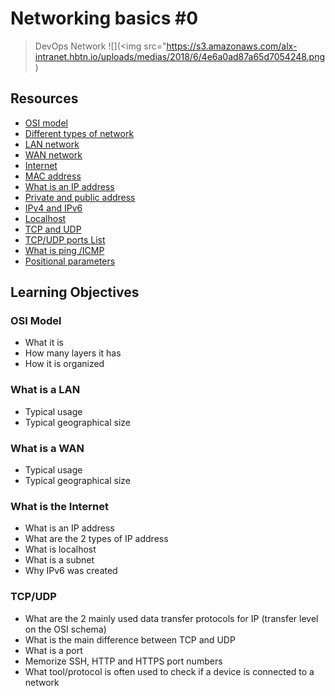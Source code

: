 # Networking basics #0
> DevOps Network
![](<img src="https://s3.amazonaws.com/alx-intranet.hbtn.io/uploads/medias/2018/6/4e6a0ad87a65d7054248.png)
## Resources
* [OSI model](https://intranet.alxswe.com/rltoken/k2uCsynicuNbu1cAQhXqVQ)
* [Different types of network](https://intranet.alxswe.com/rltoken/XW3ZGm5Ya_a8XVDXcAKT_A)
* [LAN network](https://intranet.alxswe.com/rltoken/en370-Hrwgi_GUvFcg3bKg)
* [WAN network](https://intranet.alxswe.com/rltoken/Ah1EKqnINR85lM4P2WnLSw)
* [Internet](https://intranet.alxswe.com/rltoken/Lwh9xQxFD4dWh5sIApXI1g)
* [MAC address](https://intranet.alxswe.com/rltoken/j-Wp-YRvFTVP04SpIeRzHQ)
* [What is an IP address](https://intranet.alxswe.com/rltoken/HaZZvrmGaQ3U7ZLDYgZb6w)
* [Private and public address](https://intranet.alxswe.com/rltoken/OPJCZYuWSEXLIZOqU9Uc0A)
* [IPv4 and IPv6](https://intranet.alxswe.com/rltoken/M8g-egWLlldTl6Y0QECdwA)
* [Localhost](https://intranet.alxswe.com/rltoken/7lj-zoZQ7xFTkj4MTyos_g)
* [TCP and UDP](https://intranet.alxswe.com/rltoken/uJbs8E9-FyATfsELpmtTIg)
* [TCP/UDP ports List](https://intranet.alxswe.com/rltoken/4PYkqDfOvIZZb9aUPGOOzQ)
* [What is ping /ICMP](https://intranet.alxswe.com/rltoken/3zBgO6r2M1Q8lUVt9g8aJw)
* [Positional parameters](https://intranet.alxswe.com/rltoken/U5CMxsErz85edWap3fNEoQ)

## Learning Objectives
### OSI Model
- What it is
- How many layers it has
- How it is organized
### What is a LAN
- Typical usage
- Typical geographical size
### What is a WAN
- Typical usage
- Typical geographical size
### What is the Internet
- What is an IP address
- What are the 2 types of IP address
- What is localhost
- What is a subnet
- Why IPv6 was created
### TCP/UDP
- What are the 2 mainly used data transfer protocols for IP (transfer level on the OSI schema)
- What is the main difference between TCP and UDP
- What is a port
- Memorize SSH, HTTP and HTTPS port numbers
- What tool/protocol is often used to check if a device is connected to a network
